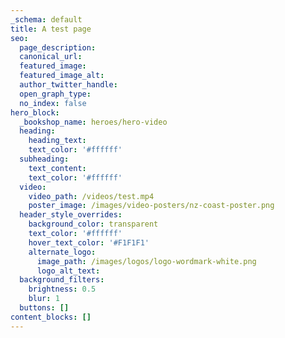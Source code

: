 ```yaml
---
_schema: default
title: A test page
seo:
  page_description:
  canonical_url:
  featured_image:
  featured_image_alt:
  author_twitter_handle:
  open_graph_type:
  no_index: false
hero_block:
  _bookshop_name: heroes/hero-video
  heading:
    heading_text:
    text_color: '#ffffff'
  subheading:
    text_content:
    text_color: '#ffffff'
  video:
    video_path: /videos/test.mp4
    poster_image: /images/video-posters/nz-coast-poster.png
  header_style_overrides:
    background_color: transparent
    text_color: '#ffffff'
    hover_text_color: '#F1F1F1'
    alternate_logo:
      image_path: /images/logos/logo-wordmark-white.png
      logo_alt_text:
  background_filters:
    brightness: 0.5
    blur: 1
  buttons: []
content_blocks: []
---
```

